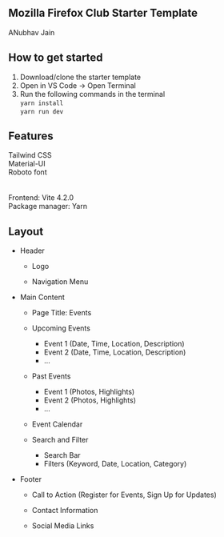 ## Mozilla Firefox Club Starter Template

ANubhav Jain

## How to get started

1. Download/clone the starter template
2. Open in VS Code -> Open Terminal
3. Run the following commands in the terminal<br>
   `yarn install`<br>
   `yarn run dev`

## Features

Tailwind CSS<br>
Material-UI<br>
Roboto font<br>
<br><br>
Frontend: Vite 4.2.0<br>
Package manager: Yarn

## Layout

- Header

  - Logo

  - Navigation Menu

- Main Content

  - Page Title: Events

  - Upcoming Events

    - Event 1 (Date, Time, Location, Description)
    - Event 2 (Date, Time, Location, Description)
    - ...

  - Past Events

    - Event 1 (Photos, Highlights)
    - Event 2 (Photos, Highlights)
    - ...

  - Event Calendar

  - Search and Filter
    - Search Bar
    - Filters (Keyword, Date, Location, Category)

- Footer

  - Call to Action (Register for Events, Sign Up for Updates)

  - Contact Information

  - Social Media Links
